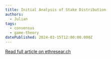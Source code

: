```yaml
---
title: Initial Analysis of Stake Distribution
authors:
  - Julian
tags:
  - consensus
  - game-theory
datePublished: 2024-03-15T12:00:00.000Z
---
```


[Read full article on ethresear.ch](https://ethresear.ch/t/initial-analysis-of-stake-distribution/19014)
